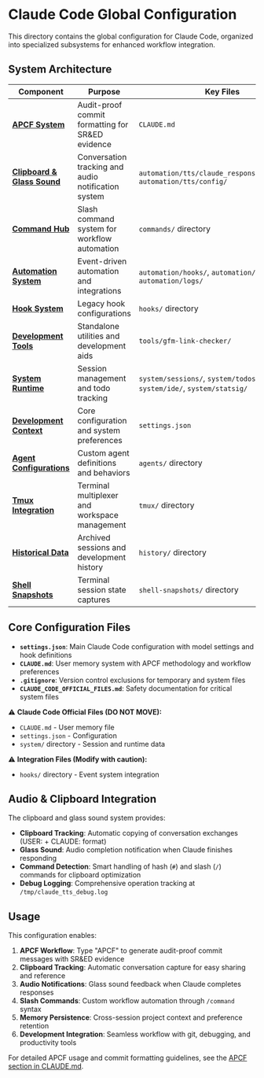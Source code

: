 # Claude Code Global Configuration

This directory contains the global configuration for Claude Code, organized into specialized subsystems for enhanced workflow integration.

## System Architecture

| Component | Purpose | Key Files |
|-----------|---------|-----------|
| **[APCF System](../CLAUDE.md#apcf-audit-proof-commit-format-for-sred-evidence-generation)** | Audit-proof commit formatting for SR&ED evidence | `CLAUDE.md` |
| **[Clipboard & Glass Sound](../automation/tts/)** | Conversation tracking and audio notification system | `automation/tts/claude_response_speaker.sh`, `automation/tts/config/` |
| **[Command Hub](../commands/)** | Slash command system for workflow automation | `commands/` directory |
| **[Automation System](../automation/)** | Event-driven automation and integrations | `automation/hooks/`, `automation/tts/`, `automation/logs/` |
| **[Hook System](../hooks/)** | Legacy hook configurations | `hooks/` directory |
| **[Development Tools](../tools/)** | Standalone utilities and development aids | `tools/gfm-link-checker/` |
| **[System Runtime](../system/)** | Session management and todo tracking | `system/sessions/`, `system/todos/`, `system/ide/`, `system/statsig/` |
| **[Development Context](../settings.json)** | Core configuration and system preferences | `settings.json` |
| **[Agent Configurations](../agents/)** | Custom agent definitions and behaviors | `agents/` directory |
| **[Tmux Integration](../tmux/)** | Terminal multiplexer and workspace management | `tmux/` directory |
| **[Historical Data](../history/)** | Archived sessions and development history | `history/` directory |
| **[Shell Snapshots](../shell-snapshots/)** | Terminal session state captures | `shell-snapshots/` directory |

## Core Configuration Files

- **`settings.json`**: Main Claude Code configuration with model settings and hook definitions
- **`CLAUDE.md`**: User memory system with APCF methodology and workflow preferences  
- **`.gitignore`**: Version control exclusions for temporary and system files
- **`CLAUDE_CODE_OFFICIAL_FILES.md`**: Safety documentation for critical system files

⚠️ **Claude Code Official Files (DO NOT MOVE):**
- `CLAUDE.md` - User memory file
- `settings.json` - Configuration
- `system/` directory - Session and runtime data

⚠️ **Integration Files (Modify with caution):**
- `hooks/` directory - Event system integration

## Audio & Clipboard Integration

The clipboard and glass sound system provides:
- **Clipboard Tracking**: Automatic copying of conversation exchanges (USER: + CLAUDE: format)
- **Glass Sound**: Audio completion notification when Claude finishes responding
- **Command Detection**: Smart handling of hash (`#`) and slash (`/`) commands for clipboard optimization
- **Debug Logging**: Comprehensive operation tracking at `/tmp/claude_tts_debug.log`

## Usage

This configuration enables:
1. **APCF Workflow**: Type "APCF" to generate audit-proof commit messages with SR&ED evidence
2. **Clipboard Tracking**: Automatic conversation capture for easy sharing and reference
3. **Audio Notifications**: Glass sound feedback when Claude completes responses
4. **Slash Commands**: Custom workflow automation through `/command` syntax
5. **Memory Persistence**: Cross-session project context and preference retention
6. **Development Integration**: Seamless workflow with git, debugging, and productivity tools

For detailed APCF usage and commit formatting guidelines, see the [APCF section in CLAUDE.md](../CLAUDE.md#apcf-audit-proof-commit-format-for-sred-evidence-generation).